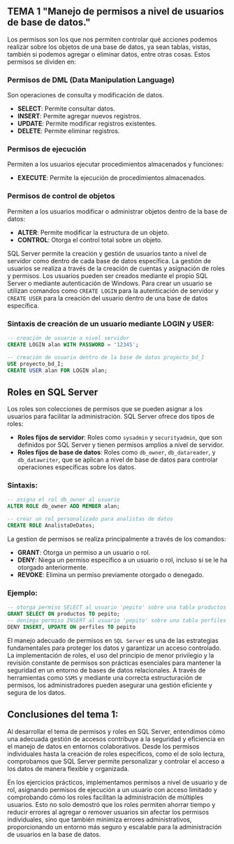 ## TEMA 1 "Manejo de permisos a nivel de usuarios de base de datos."

Los permisos son los que nos permiten controlar qué acciones podemos realizar sobre los objetos de una base de datos, ya sean tablas, vistas, también si podemos agregar o eliminar datos, entre otras cosas. Estos permisos se dividen en:

### Permisos de DML (Data Manipulation Language)
Son operaciones de consulta y modificación de datos.
- **SELECT**: Permite consultar datos.
- **INSERT**: Permite agregar nuevos registros.
- **UPDATE**: Permite modificar registros existentes.
- **DELETE**: Permite eliminar registros.

### Permisos de ejecución
Permiten a los usuarios ejecutar procedimientos almacenados y funciones:
- **EXECUTE**: Permite la ejecución de procedimientos almacenados.

### Permisos de control de objetos
Permiten a los usuarios modificar o administrar objetos dentro de la base de datos:
- **ALTER**: Permite modificar la estructura de un objeto.
- **CONTROL**: Otorga el control total sobre un objeto.

SQL Server permite la creación y gestión de usuarios tanto a nivel de servidor como dentro de cada base de datos específica. La gestión de usuarios se realiza a través de la creación de cuentas y asignación de roles y permisos. Los usuarios pueden ser creados mediante el propio SQL Server o mediante autenticación de Windows. Para crear un usuario se utilizan comandos como `CREATE LOGIN` para la autenticación de servidor y `CREATE USER` para la creación del usuario dentro de una base de datos específica.

### Sintaxis de creación de un usuario mediante LOGIN y USER:

```sql
-- creación de usuario a nivel servidor
CREATE LOGIN alan WITH PASSWORD = '12345';

-- creación de usuario dentro de la base de datos proyecto_bd_I
USE proyecto_bd_I;
CREATE USER alan FOR LOGIN alan;
```
## Roles en SQL Server

Los roles son colecciones de permisos que se pueden asignar a los usuarios para facilitar la administración. SQL Server ofrece dos tipos de roles:

- **Roles fijos de servidor**: Roles como `sysadmin` y `securityadmin`, que son definidos por SQL Server y tienen permisos amplios a nivel de servidor.
- **Roles fijos de base de datos**: Roles como `db_owner`, `db_datareader`, y `db_datawriter`, que se aplican a nivel de base de datos para controlar operaciones específicas sobre los datos.

### Sintaxis:

```sql
-- asigna el rol db_owner al usuario 
ALTER ROLE db_owner ADD MEMBER alan;

-- crear un rol personalizado para analistas de datos 
CREATE ROLE AnalistaDeDatos;
```

La gestion de permisos se realiza principalmente a través de los comandos:
- **GRANT**: Otorga un permiso a un usuario o rol.
- **DENY**: Niega un permiso específico a un usuario o rol, incluso si se le ha otorgado anteriormente.
- **REVOKE**: Elimina un permiso previamente otorgado o denegado.

### Ejemplo:

```sql
-- otorga permiso SELECT al usuario 'pepito' sobre una tabla productos
GRANT SELECT ON productos TO pepito;
-- deniega permiso INSERT al usuario 'pepito' sobre una tabla perfiles
DENY INSERT, UPDATE ON perfiles TO pepito
```
El manejo adecuado de permisos en `SQL Server` es una de las estrategias fundamentales para proteger los datos y garantizar un acceso controlado. La implementación de roles, el uso del principio de menor privilegio y la revisión constante de permisos son prácticas esenciales para mantener la seguridad en un entorno de bases de datos relacionales. A través de herramientas como `SSMS` y mediante una correcta estructuración de permisos, los administradores pueden asegurar una gestión eficiente y segura de los datos.

## Conclusiones del tema 1:

Al desarrollar el tema de permisos y roles en SQL Server, entendimos cómo una adecuada gestión de accesos contribuye a la seguridad y eficiencia en el manejo de datos en entornos colaborativos. Desde los permisos individuales hasta la creación de roles específicos, como el de solo lectura, comprobamos que SQL Server permite personalizar y controlar el acceso a los datos de manera flexible y organizada.

En los ejercicios prácticos, implementamos permisos a nivel de usuario y de rol, asignando permisos de ejecución a un usuario con acceso limitado y comprobando cómo los roles facilitan la administración de múltiples usuarios. Esto no solo demostró que los roles permiten ahorrar tiempo y reducir errores al agregar o remover usuarios sin afectar los permisos individuales, sino que también minimiza errores administrativos, proporcionando un entorno más seguro y escalable para la administración de usuarios en la base de datos.